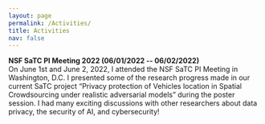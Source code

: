 ```yaml
---
layout: page
permalink: /Activities/
title: Activities
nav: false
---
```


<div class="row justify-content-md-center">
    <div class="col-sm-3">
        <img class="img-fluid rounded z-depth-1" src="{{ '/assets/img/activity/NSFSaTC2022.jpg' | relative_url }}" alt=""/>
    </div>
    <div class="col-sm-8">
        <b>NSF SaTC PI Meeting 2022 (06/01/2022 -- 06/02/2022)</b> <br>
        On June 1st and June 2, 2022, I attended the NSF SaTC PI Meeting in Washington, D.C. I presented some of the research progress made in our current SaTC project “Privacy protection of Vehicles location in Spatial Crowdsourcing under realistic adversarial models” during the poster session. I had many exciting discussions with other researchers about data privacy, the security of AI, and cybersecurity!
    </div>
</div>  
